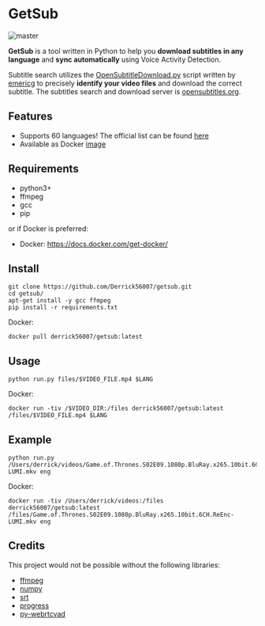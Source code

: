 GetSub
======

![master](https://github.com/Derrick56007/getsub/workflows/master/badge.svg)

**GetSub** is a tool written in Python to help you **download subtitles in any language** and **sync automatically** using Voice Activity Detection. 

Subtitle search utilizes the [OpenSubtitleDownload.py](https://github.com/emericg/OpenSubtitlesDownload) script written by [emericg](https://github.com/emericg) to precisely **identify your video files** and download the correct subtitle. The subtitles search and download server is [opensubtitles.org](https://www.opensubtitles.org).

Features
--------

- Supports 60 languages! The official list can be found [here](http://www.opensubtitles.org/addons/export_languages.php)
- Available as Docker [image](https://hub.docker.com/r/derrick56007/getsub)

Requirements
------------

- python3+
- ffmpeg
- gcc
- pip

or if Docker is preferred:

- Docker: https://docs.docker.com/get-docker/

Install
--------------

```
git clone https://github.com/Derrick56007/getsub.git
cd getsub/
apt-get install -y gcc ffmpeg
pip install -r requirements.txt
```

Docker:

```
docker pull derrick56007/getsub:latest
```

Usage
------------

```
python run.py files/$VIDEO_FILE.mp4 $LANG
```

Docker:

```
docker run -tiv /$VIDEO_DIR:/files derrick56007/getsub:latest /files/$VIDEO_FILE.mp4 $LANG
```

Example
--------------

```
python run.py /Users/derrick/videos/Game.of.Thrones.S02E09.1080p.BluRay.x265.10bit.6CH.ReEnc-LUMI.mkv eng
```

Docker:

```
docker run -tiv /Users/derrick/videos:/files derrick56007/getsub:latest /files/Game.of.Thrones.S02E09.1080p.BluRay.x265.10bit.6CH.ReEnc-LUMI.mkv eng
```

Credits
-------
This project would not be possible without the following libraries:

- [ffmpeg](https://ffmpeg.org)
- [numpy](https://numpy.org)
- [srt](https://github.com/cdown/srt)
- [progress](https://github.com/verigak/progress/)
- [py-webrtcvad](https://github.com/wiseman/py-webrtcvad)
